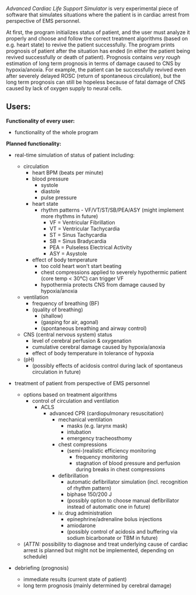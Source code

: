 
*Advanced Cardiac Life Support Simulator* is very experimental piece of software that simulates situations where the patient is in cardiac arrest from perspective of EMS personnel.

At first, the program initializes status of patient, and the user must analyze it properly and choose and follow the correct treatment algorithms (based on e.g. heart state) to revive the patient successfully. The program prints prognosis of patient after the situation has ended (in either the patient being revived successfully or death of patient). Prognosis contains *very rough* estimation of long term prognosis in terms of damage caused to CNS by hypoxia/anoxia. For example, the patient can be successfully revived even after severely delayed ROSC (return of spontaneous circulation), but the long term prognosis can still be hopeless because of fatal damage of CNS caused by lack of oxygen supply to neural cells.

**Users:**
 - 

**Functionality of every user:**
 - functionality of the whole program

**Planned functionality:**
 - real-time simulation of status of patient including:
	- circulation
		- heart BPM (beats per minute)
		- blood pressure
			- systole
			- diastole
			- pulse pressure
		- heart state
			- rhythm patterns - VF/VT/ST/SB/PEA/ASY (might implement more rhythms in future)
				- VF = Ventricular Fibrillation
				- VT = Ventricular Tachycardia
				- ST = Sinus Tachycardia
				- SB = Sinus Bradycardia
				- PEA = Pulseless Electrical Activity
				- ASY = Asystole
		- effect of body temperature
			- too cold heart won't start beating
			- chest compressions applied to severely hypothermic patient (core temp < 30°C) can trigger VF
			- hypothermia protects CNS from damage caused by hypoxia/anoxia
	- ventilation
		- frequency of breathing (BF)
		- (quality of breathing)
			- (shallow)
			- (gasping for air, agonal)
			- (spontaneous breathing and airway control)
	- CNS (central nervous system) status
		- level of cerebral perfusion & oxygenation
		- cumulative cerebral damage caused by hypoxia/anoxia
		- effect of body temperature in tolerance of hypoxia
	- (pH)
		- (possibly effects of acidosis control during lack of spontaneus circulation in future)

- treatment of patient from perspective of EMS personnel
	- options based on treatment algorithms
		- control of circulation and ventilation
			- ACLS
				- advanced CPR (cardiopulmonary resuscitation)
					- mechanical ventilation
						- masks (e.g. larynx mask)
						- intubation
						- emergency tracheosthomy
					- chest compressions
						- (semi-)realistic efficiency monitoring
							- frequency monitoring
							- stagnation of blood pressure and perfusion during breaks in chest compressions
					- defibrillation
						- automatic defibrillator simulation (incl. recognition of rhythm pattern)
						- biphase 150/200 J
						- (possibly option to choose manual defibrillator instead of automatic one in future)
					- iv. drug administration
						- epinephrine/adrenaline bolus injections
						- amiodarone
						- (possibly control of acidosis and buffering via sodium bicarbonate or TBM in future)
	- (*ATTN:* possibility to diagnose and treat underlying cause of cardiac arrest is planned but might not be implemented, depending on schedule)

- debriefing (prognosis)
	- immediate results (current state of patient)
	- long term prognosis (mainly determined by cerebral damage)
